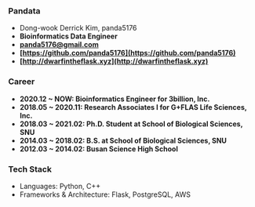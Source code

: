 ### Pandata
- Dong-wook Derrick Kim, panda5176
- **Bioinformatics Data Engineer**
- **panda5176@gmail.com**
- **[https://github.com/panda5176](https://github.com/panda5176)**
- **[http://dwarfintheflask.xyz](http://dwarfintheflask.xyz)**

### Career
- **2020.12 ~ NOW: Bioinformatics Engineer for 3billion, Inc.**
- **2018.05 ~ 2020.11: Research Associates I for G+FLAS Life Sciences, Inc.**
- **2018.03 ~ 2021.02: Ph.D. Student at School of Biological Sciences, SNU**
- **2014.03 ~ 2018.02: B.S. at School of Biological Sciences, SNU**
- **2012.03 ~ 2014.02: Busan Science High School**

### Tech Stack
- Languages: Python, C++
- Frameworks & Architecture: Flask, PostgreSQL, AWS
